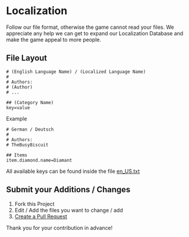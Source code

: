 # Localization

Follow our file format, otherwise the game cannot read your files.
We appreciate any help we can get to expand our Localization Database and make the game appeal to more people.

## File Layout

```
# (English Language Name) / (Localized Language Name)
#
# Authors:
# (Author)
# ...

## (Category Name)
key=value
```

Example

```
# German / Deutsch
#
# Authors:
# TheBusyBiscuit

## Items
item.diamond.name=Diamant
```

All available keys can be found inside the file [en_US.txt](https://github.com/TheBusyBiscuit/Slimefun5/blob/master/Language/en_US.txt)

## Submit your Additions / Changes

1. Fork this Project
2. Edit / Add the files you want to change / add
3. [Create a Pull Request](https://github.com/TheBusyBiscuit/Slimefun5/pulls)

Thank you for your contribution in advance!
